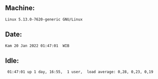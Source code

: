 ## Machine:
```
Linux 5.13.0-7620-generic GNU/Linux
```
## Date:
```
Kam 20 Jan 2022 01:47:01  WIB
```
## Idle:
```
 01:47:01 up 1 day, 16:55,  1 user,  load average: 0,28, 0,23, 0,19
```
